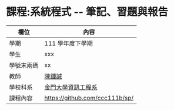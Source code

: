 # 課程:系統程式 -- 筆記、習題與報告

欄位 | 內容
-----|--------
學期 | 111 學年度下學期
學生 |  xxx
學號末兩碼 | xx
教師 | [陳鍾誠](https://www.nqu.edu.tw/educsie/index.php?act=blog&code=list&ids=4)
學校科系 | [金門大學資訊工程系](https://www.nqu.edu.tw/educsie/index.php)
課程內容 | https://github.com/ccc111b/sp/
